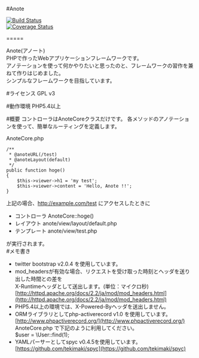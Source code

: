 #Anote  

[![Build Status](https://secure.travis-ci.org/ackintosh/Anote.png?branch=master)](http://travis-ci.org/ackintosh/Anote)  
[![Coverage
Status](https://coveralls.io/repos/ackintosh/Anote/badge.png?branch=refact)](https://coveralls.io/r/ackintosh/Anote?branch=master)

=====

Anote(アノート)  
PHPで作ったWebアプリケーションフレームワークです。  
アノテーションを使って何かやりたいと思ったのと、フレームワークの習作を兼ねて作りはじめました。  
シンプルなフレームワークを目指しています。

#ライセンス
GPL v3  

#動作環境
PHP5.4以上  

#概要
コントローラはAnoteCoreクラスだけです。
各メソッドのアノテーションを使って、簡単なルーティングを定義します。

AnoteCore.php 

    /**
     * @anoteURL(/test)
     * @anoteLayout(default)
     */
    public function hoge()
    {
        $this->viewer->h1 = 'my test';
        $this->viewer->content = 'Hello, Anote !!';
    }

上記の場合、http://example.com/test にアクセスしたときに  

* コントローラ
AnoteCore::hoge()  
* レイアウト
anote/view/layout/default.php  
* テンプレート
anote/view/test.php  
  
が実行されます。  
#メモ書き
- twitter bootstrap v2.0.4 を使用しています。
- mod_headersが有効な場合、リクエストを受け取った時刻とヘッダを送り出した時間との差を  
X-Runtimeヘッダとして送出します。(単位：マイクロ秒)  
[http://httpd.apache.org/docs/2.2/ja/mod/mod_headers.html](http://httpd.apache.org/docs/2.2/ja/mod/mod_headers.html)
- PHP5.4以上の環境では、X-Powered-Byヘッダを送出しません。
- ORMライブラリとしてphp-activerecord v1.0 を使用しています。  
[http://www.phpactiverecord.org/](http://www.phpactiverecord.org/)  
AnoteCore.php で下記のように利用してください。  
    $user = \User::find(1);
- YAMLパーサーとしてspyc v0.4.5を使用しています。  
[https://github.com/tekimaki/spyc](https://github.com/tekimaki/spyc)

